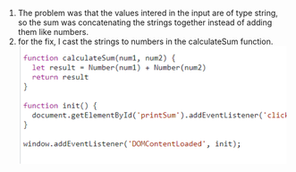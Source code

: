 1. The problem was that the values intered in the input are of type string, so the sum was concatenating the strings together instead of adding them like numbers.
2. for the fix, I cast the strings to numbers in the calculateSum function. ![fix.png](fix.png)